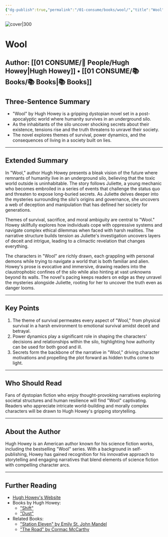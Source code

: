 ```yaml
---
{"dg-publish":true,"permalink":"/01-consume/books/wool/","title":"Wool","tags":["dystopian","survival","secrets"]}
---
```



![cover|300](https://m.media-amazon.com/images/I/71QsCY9JZ9L._AC_UF1000,1000_QL80_.jpg)

# Wool
**Author:** [[01 CONSUME/👥 People/Hugh Howey\|Hugh Howey]] • [[01 CONSUME/📚 Books/📚 Books\|📚 Books]]
---

## Three-Sentence Summary
- "Wool" by Hugh Howey is a gripping dystopian novel set in a post-apocalyptic world where humanity survives in an underground silo.
- As the inhabitants of the silo uncover shocking secrets about their existence, tensions rise and the truth threatens to unravel their society.
- The novel explores themes of survival, power dynamics, and the consequences of living in a society built on lies.

---

## Extended Summary
In "Wool," author Hugh Howey presents a bleak vision of the future where remnants of humanity live in an underground silo, believing that the toxic world outside is uninhabitable. The story follows Juliette, a young mechanic who becomes embroiled in a series of events that challenge the status quo and threaten to expose long-buried secrets. As Juliette delves deeper into the mysteries surrounding the silo's origins and governance, she uncovers a web of deception and manipulation that has defined her society for generations. 

Themes of survival, sacrifice, and moral ambiguity are central to "Wool." Howey skillfully explores how individuals cope with oppressive systems and navigate complex ethical dilemmas when faced with harsh realities. The narrative structure builds tension as Juliette's investigation uncovers layers of deceit and intrigue, leading to a climactic revelation that changes everything.

The characters in "Wool" are richly drawn, each grappling with personal demons while trying to navigate a world that is both familiar and alien. Howey's prose is evocative and immersive, drawing readers into the claustrophobic confines of the silo while also hinting at vast unknowns beyond its walls. The novel's pacing keeps readers on edge as they unravel the mysteries alongside Juliette, rooting for her to uncover the truth even as danger looms.

---

## Key Points
1. The theme of survival permeates every aspect of "Wool," from physical survival in a harsh environment to emotional survival amidst deceit and betrayal.
2. Power dynamics play a significant role in shaping the characters' decisions and relationships within the silo, highlighting how authority can be used for both good and ill.
3. Secrets form the backbone of the narrative in "Wool," driving character motivations and propelling the plot forward as hidden truths come to light.

---

## Who Should Read
Fans of dystopian fiction who enjoy thought-provoking narratives exploring societal structures and human resilience will find "Wool" captivating. Readers who appreciate intricate world-building and morally complex characters will be drawn to Hugh Howey's gripping storytelling.

---

## About the Author
Hugh Howey is an American author known for his science fiction works, including the bestselling "Wool" series. With a background in self-publishing, Howey has gained recognition for his innovative approach to storytelling and engaging narratives that blend elements of science fiction with compelling character arcs.

---

## Further Reading
- [Hugh Howey's Website](https://hughhowey.com/)
- Books by Hugh Howey:
  - ["Shift"](https://www.goodreads.com/book/show/13453029-shift)
  - ["Dust"](https://www.goodreads.com/book/show/17333321-dust)
- Related Books:
  - ["Station Eleven" by Emily St. John Mandel](https://www.goodreads.com/book/show/20170404-station-eleven)
  - ["The Road" by Cormac McCarthy](https://www.goodreads.com/book/show/6288.The_Road)